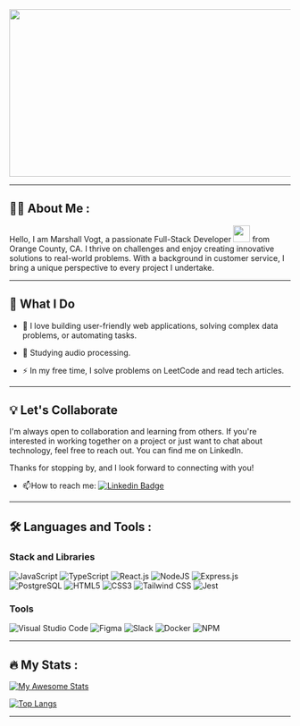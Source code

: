 <div id="header" align="center">
  <img src="https://media.giphy.com/media/dWesBcTLavkZuG35MI/giphy.gif" width="600" height="300"/>
</div>

---

## :man_technologist: About Me :
Hello, I am Marshall Vogt, a passionate Full-Stack Developer <img src="https://media.giphy.com/media/WUlplcMpOCEmTGBtBW/giphy.gif" width="30"> from Orange County, CA. I thrive on challenges and enjoy creating innovative solutions to real-world problems. With a background in customer service, I bring a unique perspective to every project I undertake.

---
## 🚀 What I Do

- :telescope: I love building user-friendly web applications, solving complex data problems, or automating tasks.

- :seedling: Studying audio processing.

- :zap: In my free time, I solve problems on LeetCode and read tech articles.

---
## 💡 Let's Collaborate

I'm always open to collaboration and learning from others. If you're interested in working together on a project or just want to chat about technology, feel free to reach out. You can find me on LinkedIn.

Thanks for stopping by, and I look forward to connecting with you!

- :mailbox:How to reach me: [![Linkedin Badge](https://img.shields.io/badge/LinkedIn-blue?style=for-the-badge&logo=linkedin&logoColor=white)](https://www.linkedin.com/in/marshall-vogt/)

---

## :hammer_and_wrench: Languages and Tools :
### Stack and Libraries
![JavaScript](https://img.shields.io/badge/javascript-%23323330.svg?style=for-the-badge&logo=javascript&logoColor=%23F7DF1E)
![TypeScript](https://img.shields.io/badge/typescript-%23323330.svg?style=for-the-badge&logo=typescript&logoColor=white&color=235B97)
![React.js](https://img.shields.io/badge/react.js-%2320232a.svg?style=for-the-badge&logo=react&logoColor=%2361DAFB) 
![NodeJS](https://img.shields.io/badge/node.js-6DA55F?style=for-the-badge&logo=node.js&logoColor=white)
![Express.js](https://img.shields.io/badge/express.js-%23404d59.svg?style=for-the-badge&logo=express&logoColor=%2361DAFB)
![PostgreSQL](https://img.shields.io/badge/postgresql-%23316192.svg?style=for-the-badge&logo=postgresql&logoColor=6699C4&color=212121)
![HTML5](https://img.shields.io/badge/html5-%23E34F26.svg?style=for-the-badge&logo=html5&logoColor=white)
![CSS3](https://img.shields.io/badge/css3-%231572B6.svg?style=for-the-badge&logo=css3&logoColor=white) 
![Tailwind CSS](https://img.shields.io/badge/tailwind_css-%23316192.svg?style=for-the-badge&logo=tailwindcss&logoColor=0B7FFF&color=071A2F)
![Jest](https://img.shields.io/badge/jest-%23316192.svg?style=for-the-badge&logo=jest&logoColor=C21325&color=black)


### Tools
![Visual Studio Code](https://img.shields.io/badge/Visual%20Studio%20Code-0078d7.svg?style=for-the-badge&logo=visual-studio-code&logoColor=007ACC&color=2C2C32)
![Figma](https://img.shields.io/badge/figma-%23F24E1E.svg?style=for-the-badge&logo=figma&logoColor=white)
![Slack](https://img.shields.io/badge/Slack-4A154B?style=for-the-badge&logo=slack&logoColor=white)
![Docker](https://img.shields.io/badge/docker-%230db7ed.svg?style=for-the-badge&logo=docker&logoColor=white)
![NPM](https://img.shields.io/badge/NPM-%23CB3837.svg?style=for-the-badge&logo=npm&logoColor=white)


---

## :fire: My Stats :
[![My Awesome Stats](https://awesome-github-stats.azurewebsites.net/user-stats/marshall-vogt?cardType=level&theme=vision-friendly-dark&preferLogin=false)](https://git.io/awesome-stats-card)

[![Top Langs](https://github-readme-stats.vercel.app/api/top-langs/?username=marshall-vogt&layout=compact&theme=vision-friendly-dark)](https://github.com/anuraghazra/github-readme-stats)

---
